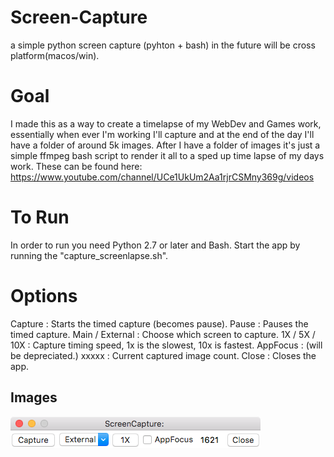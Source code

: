 # Screen-Capture
a simple python screen capture (pyhton + bash) in the future will be cross platform(macos/win).

# Goal
I made this as a way to create a timelapse of my WebDev and Games work, essentially when ever I'm working I'll capture and at the end of the day I'll have a folder of around 5k images. 
After I have a folder of images it's just a simple ffmpeg bash script to render it all to a sped up time lapse of my days work. These can be found here: https://www.youtube.com/channel/UCe1UkUm2Aa1rjrCSMny369g/videos

# To Run
In order to run you need Python 2.7 or later and Bash.
Start the app by running the "capture_screenlapse.sh".

# Options 
Capture : Starts the timed capture (becomes pause).
Pause : Pauses the timed capture.
Main / External : Choose which screen to capture.
1X / 5X / 10X : Capture timing speed, 1x is the slowest, 10x is fastest.
AppFocus : (will be depreciated.)
xxxxx : Current captured image count.
Close : Closes the app.

## Images
![gifs](./docs/ScreenCap_Window.png?raw=true "capture in progress")


